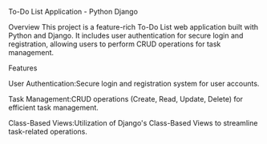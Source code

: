 To-Do List Application - Python Django

Overview
This project is a feature-rich To-Do List web application built with Python and Django. It includes user authentication for secure login and registration, allowing users to perform CRUD operations for task management.

Features

User Authentication:Secure login and registration system for user accounts.

Task Management:CRUD operations (Create, Read, Update, Delete) for efficient task management.

Class-Based Views:Utilization of Django's Class-Based Views to streamline task-related operations.
